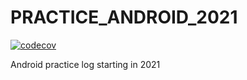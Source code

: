 # PRACTICE_ANDROID_2021
[![codecov](https://codecov.io/gh/skaengus2012/PRACTICE_ANDROID_2021/branch/master/graph/badge.svg?token=31W07QTNPW)](https://codecov.io/gh/skaengus2012/PRACTICE_ANDROID_2021)

Android practice log starting in 2021
